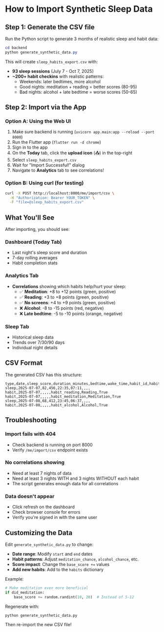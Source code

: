 # How to Import Synthetic Sleep Data

## Step 1: Generate the CSV file

Run the Python script to generate 3 months of realistic sleep and habit data:

```powershell
cd backend
python generate_synthetic_data.py
```

This will create `sleep_habits_export.csv` with:
- **93 sleep sessions** (July 7 - Oct 7, 2025)
- **~200+ habit checkins** with realistic patterns:
  - Weekends: later bedtimes, more alcohol
  - Good nights: meditation + reading = better scores (80-95)
  - Bad nights: alcohol + late bedtime = worse scores (50-65)

## Step 2: Import via the App

### Option A: Using the Web UI
1. Make sure backend is running (`uvicorn app.main:app --reload --port 8000`)
2. Run the Flutter app (`flutter run -d chrome`)
3. Sign in to the app
4. On the **Today** tab, click the **upload icon** (📤) in the top-right
5. Select `sleep_habits_export.csv`
6. Wait for "Import Successful!" dialog
7. Navigate to **Analytics** tab to see correlations!

### Option B: Using curl (for testing)
```bash
curl -X POST http://localhost:8000/me/import/csv \
  -H "Authorization: Bearer YOUR_TOKEN" \
  -F "file=@sleep_habits_export.csv"
```

## What You'll See

After importing, you should see:

### Dashboard (Today Tab)
- Last night's sleep score and duration
- 7-day rolling averages
- Habit completion stats

### Analytics Tab
- **Correlations** showing which habits help/hurt your sleep:
  - ✅ **Meditation**: +8 to +12 points (green, positive)
  - ✅ **Reading**: +3 to +8 points (green, positive)
  - ✅ **No screens**: +4 to +9 points (green, positive)
  - ❌ **Alcohol**: -8 to -15 points (red, negative)
  - ❌ **Late bedtime**: -5 to -10 points (orange, negative)

### Sleep Tab
- Historical sleep data
- Trends over 7/30/90 days
- Individual night details

## CSV Format

The generated CSV has this structure:

```csv
type,date,sleep_score,duration_minutes,bedtime,wake_time,habit_id,habit_name,value
sleep,2025-07-07,82,456,22:35,07:11,,,,
habit,2025-07-07,,,,,habit_reading,Reading,True
habit,2025-07-07,,,,,habit_meditation,Meditation,True
sleep,2025-07-08,68,412,23:45,06:37,,,,
habit,2025-07-08,,,,,habit_alcohol,Alcohol,True
```

## Troubleshooting

### Import fails with 404
- Check backend is running on port 8000
- Verify `/me/import/csv` endpoint exists

### No correlations showing
- Need at least 7 nights of data
- Need at least 3 nights WITH and 3 nights WITHOUT each habit
- The script generates enough data for all correlations

### Data doesn't appear
- Click refresh on the dashboard
- Check browser console for errors
- Verify you're signed in with the same user

## Customizing the Data

Edit `generate_synthetic_data.py` to change:
- **Date range**: Modify `start` and `end` dates
- **Habit patterns**: Adjust `meditation_chance`, `alcohol_chance`, etc.
- **Score impact**: Change the `base_score +=` values
- **Add new habits**: Add to the `habits` dictionary

Example:
```python
# Make meditation even more beneficial
if did_meditation:
    base_score += random.randint(10, 20)  # Instead of 5-12
```

Regenerate with:
```bash
python generate_synthetic_data.py
```

Then re-import the new CSV file!
